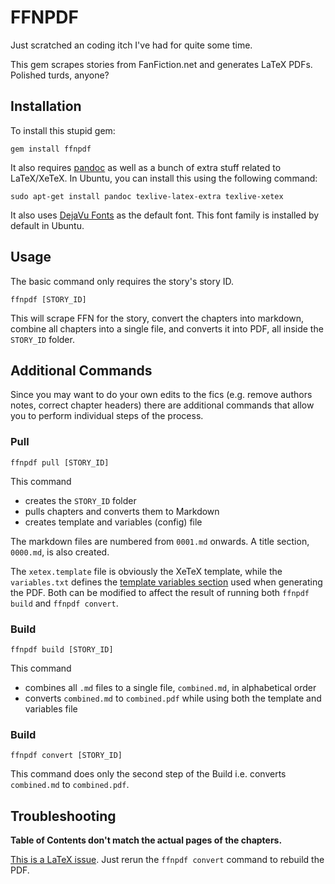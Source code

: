 # FFNPDF

Just scratched an coding itch I've had for quite some time.

This gem scrapes stories from FanFiction.net and generates LaTeX PDFs. Polished turds, anyone?

## Installation

To install this stupid gem:

    gem install ffnpdf

It also requires [pandoc](http://johnmacfarlane.net/pandoc/) as well as a bunch of extra stuff related to LaTeX/XeTeX. In Ubuntu, you can install this using the following command:

    sudo apt-get install pandoc texlive-latex-extra texlive-xetex

It also uses [DejaVu Fonts](http://dejavu-fonts.org/wiki/Main_Page) as the default font. This font family is installed by default in Ubuntu.

## Usage

The basic command only requires the story's story ID.

    ffnpdf [STORY_ID]

This will scrape FFN for the story, convert the chapters into markdown, combine all chapters into a single file, and converts it into PDF, all inside the `STORY_ID` folder.

## Additional Commands

Since you may want to do your own edits to the fics (e.g. remove authors notes, correct chapter headers) there are additional commands that allow you to perform individual steps of the process.

### Pull

    ffnpdf pull [STORY_ID]

This command 

* creates the `STORY_ID` folder
* pulls chapters and converts them to Markdown
* creates template and variables (config) file

The markdown files are numbered from `0001.md` onwards. A title section, `0000.md`, is also created.

The `xetex.template` file is obviously the XeTeX template, while the `variables.txt` defines the [template variables section](http://johnmacfarlane.net/pandoc/README.html#general-writer-options) used when generating the PDF. Both can be modified to affect the result of running both `ffnpdf build` and `ffnpdf convert`.


### Build

    ffnpdf build [STORY_ID]

This command 

* combines all `.md` files to a single file, `combined.md`, in alphabetical order
* converts `combined.md` to `combined.pdf` while using both the template and variables file

### Build

    ffnpdf convert [STORY_ID]

This command does only the second step of the Build i.e. converts `combined.md` to `combined.pdf`.

## Troubleshooting

**Table of Contents don't match the actual pages of the chapters.**

[This is a LaTeX issue](http://tex.stackexchange.com/a/30946). Just rerun the `ffnpdf convert` command to rebuild the PDF.
